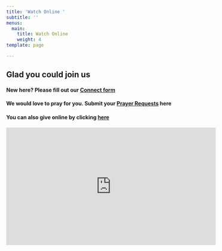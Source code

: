 ```yaml
---
title: 'Watch Online '
subtitle: ''
menus:
  main:
    title: Watch Online
    weight: 4
template: page

---
```

## Glad you could join us

#### New here? Please fill out our [Connect form](https://forms.gle/651RQkxsmr3C6CMV8)

#### We would love to pray for you. Submit your [Prayer Requests](https://forms.gle/duinCZesEGRo8xDs9) here

#### You can also give online by clicking [here](https://tithe.ly/give?c=1302493)

<iframe src="https://www.facebook.com/plugins/video.php?height=314&href=https%3A%2F%2Fwww.facebook.com%2FBronsonFBC%2Fvideos%2F1470110410052255%2F&show_text=false&width=560&t=0" width="560" height="314" style="border:none;overflow:hidden" scrolling="no" frameborder="0" allowfullscreen="true" allow="autoplay; clipboard-write; encrypted-media; picture-in-picture; web-share" allowFullScreen="true"></iframe>